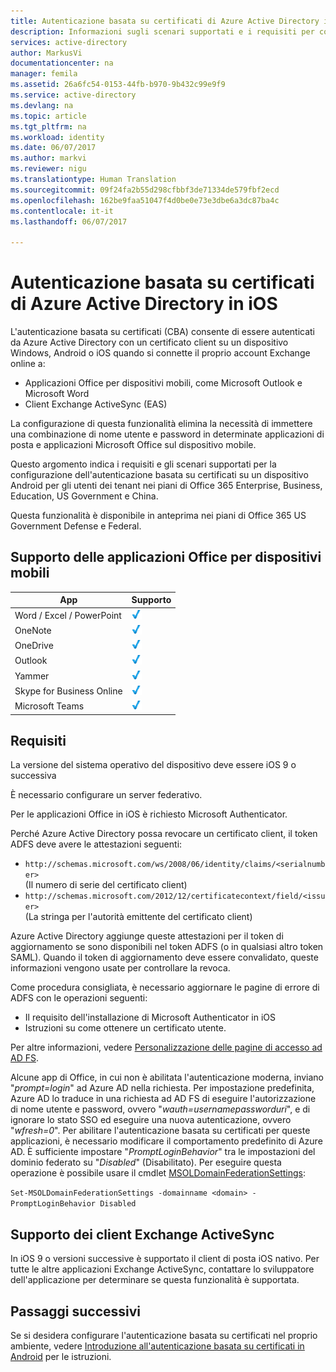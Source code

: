 ```yaml
---
title: Autenticazione basata su certificati di Azure Active Directory in iOS | Documentazione Microsoft
description: Informazioni sugli scenari supportati e i requisiti per configurare l'autenticazione basata su certificati nelle soluzioni con i dispositivi iOS
services: active-directory
author: MarkusVi
documentationcenter: na
manager: femila
ms.assetid: 26a6fc54-0153-44fb-b970-9b432c99e9f9
ms.service: active-directory
ms.devlang: na
ms.topic: article
ms.tgt_pltfrm: na
ms.workload: identity
ms.date: 06/07/2017
ms.author: markvi
ms.reviewer: nigu
ms.translationtype: Human Translation
ms.sourcegitcommit: 09f24fa2b55d298cfbbf3de71334de579fbf2ecd
ms.openlocfilehash: 162be9faa51047f4d0be0e73e3dbe6a3dc87ba4c
ms.contentlocale: it-it
ms.lasthandoff: 06/07/2017

---
```

# <a name="azure-active-directory-certificate-based-authentication-on-ios"></a>Autenticazione basata su certificati di Azure Active Directory in iOS

L'autenticazione basata su certificati (CBA) consente di essere autenticati da Azure Active Directory con un certificato client su un dispositivo Windows, Android o iOS quando si connette il proprio account Exchange online a: 

* Applicazioni Office per dispositivi mobili, come Microsoft Outlook e Microsoft Word   
* Client Exchange ActiveSync (EAS) 

La configurazione di questa funzionalità elimina la necessità di immettere una combinazione di nome utente e password in determinate applicazioni di posta e applicazioni Microsoft Office sul dispositivo mobile. 

Questo argomento indica i requisiti e gli scenari supportati per la configurazione dell'autenticazione basata su certificati su un dispositivo Android per gli utenti dei tenant nei piani di Office 365 Enterprise, Business, Education, US Government e China.

Questa funzionalità è disponibile in anteprima nei piani di Office 365 US Government Defense e Federal.




## <a name="office-mobile-applications-support"></a>Supporto delle applicazioni Office per dispositivi mobili

| App | Supporto |
| --- | --- |
| Word / Excel / PowerPoint |![Controllo][1] |
| OneNote |![Controllo][1] |
| OneDrive |![Controllo][1] |
| Outlook |![Controllo][1] |
| Yammer |![Controllo][1] |
| Skype for Business Online |![Controllo][1] |
| Microsoft Teams |![Controllo][1] |

## <a name="requirements"></a>Requisiti 

La versione del sistema operativo del dispositivo deve essere iOS 9 o successiva 

È necessario configurare un server federativo.  

Per le applicazioni Office in iOS è richiesto Microsoft Authenticator.  

Perché Azure Active Directory possa revocare un certificato client, il token ADFS deve avere le attestazioni seguenti:  

* `http://schemas.microsoft.com/ws/2008/06/identity/claims/<serialnumber>`  
  (Il numero di serie del certificato client) 
* `http://schemas.microsoft.com/2012/12/certificatecontext/field/<issuer>`  
  (La stringa per l'autorità emittente del certificato client) 

Azure Active Directory aggiunge queste attestazioni per il token di aggiornamento se sono disponibili nel token ADFS (o in qualsiasi altro token SAML). Quando il token di aggiornamento deve essere convalidato, queste informazioni vengono usate per controllare la revoca. 

Come procedura consigliata, è necessario aggiornare le pagine di errore di ADFS con le operazioni seguenti:

* Il requisito dell'installazione di Microsoft Authenticator in iOS
* Istruzioni su come ottenere un certificato utente. 

Per altre informazioni, vedere [Personalizzazione delle pagine di accesso ad AD FS](https://technet.microsoft.com/library/dn280950.aspx).

Alcune app di Office, in cui non è abilitata l'autenticazione moderna, inviano "*prompt=login*" ad Azure AD nella richiesta. Per impostazione predefinita, Azure AD lo traduce in una richiesta ad AD FS di eseguire l'autorizzazione di nome utente e password, ovvero "*wauth=usernamepassworduri*", e di ignorare lo stato SSO ed eseguire una nuova autenticazione, ovvero "*wfresh=0*". Per abilitare l'autenticazione basata su certificati per queste applicazioni, è necessario modificare il comportamento predefinito di Azure AD. È sufficiente impostare "*PromptLoginBehavior*" tra le impostazioni del dominio federato su "*Disabled*" (Disabilitato). Per eseguire questa operazione è possibile usare il cmdlet [MSOLDomainFederationSettings](/powershell/module/msonline/set-msoldomainfederationsettings?view=azureadps-1.0):

`Set-MSOLDomainFederationSettings -domainname <domain> -PromptLoginBehavior Disabled`
  

## <a name="exchange-activesync-clients-support"></a>Supporto dei client Exchange ActiveSync
In iOS 9 o versioni successive è supportato il client di posta iOS nativo. Per tutte le altre applicazioni Exchange ActiveSync, contattare lo sviluppatore dell'applicazione per determinare se questa funzionalità è supportata.  


## <a name="next-steps"></a>Passaggi successivi

Se si desidera configurare l'autenticazione basata su certificati nel proprio ambiente, vedere [Introduzione all'autenticazione basata su certificati in Android](active-directory-certificate-based-authentication-get-started.md) per le istruzioni.


<!--Image references-->
[1]: ./media/active-directory-certificate-based-authentication-ios/ic195031.png

